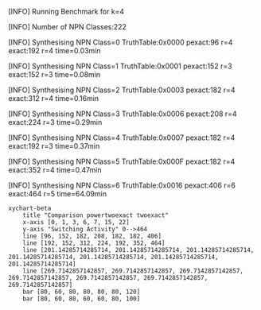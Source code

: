 [INFO] Running Benchmark for k=4

[INFO] Number of NPN Classes:222

[INFO] Synthesising NPN Class=0 TruthTable:0x0000 pexact:96 r=4 exact:192 r=4 time=0.03min 

[INFO] Synthesising NPN Class=1 TruthTable:0x0001 pexact:152 r=3 exact:152 r=3 time=0.08min 

[INFO] Synthesising NPN Class=2 TruthTable:0x0003 pexact:182 r=4 exact:312 r=4 time=0.16min 

[INFO] Synthesising NPN Class=3 TruthTable:0x0006 pexact:208 r=4 exact:224 r=3 time=0.29min 

[INFO] Synthesising NPN Class=4 TruthTable:0x0007 pexact:182 r=4 exact:192 r=3 time=0.37min 

[INFO] Synthesising NPN Class=5 TruthTable:0x000F pexact:182 r=4 exact:352 r=4 time=0.47min 

[INFO] Synthesising NPN Class=6 TruthTable:0x0016 pexact:406 r=6 exact:464 r=5 time=64.09min 

```mermaid
xychart-beta
    title "Comparison powertwoexact twoexact"
    x-axis [0, 1, 3, 6, 7, 15, 22]
    y-axis "Switching Activity" 0-->464
    line [96, 152, 182, 208, 182, 182, 406]
    line [192, 152, 312, 224, 192, 352, 464]
    line [201.14285714285714, 201.14285714285714, 201.14285714285714, 201.14285714285714, 201.14285714285714, 201.14285714285714, 201.14285714285714]
    line [269.7142857142857, 269.7142857142857, 269.7142857142857, 269.7142857142857, 269.7142857142857, 269.7142857142857, 269.7142857142857]
    bar [80, 60, 80, 80, 80, 80, 120]
    bar [80, 60, 80, 60, 60, 80, 100]
```

